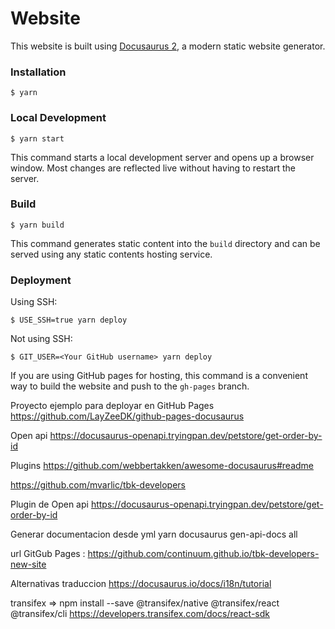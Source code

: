 # Website

This website is built using [Docusaurus 2](https://docusaurus.io/), a modern static website generator.

### Installation

```
$ yarn
```

### Local Development

```
$ yarn start
```

This command starts a local development server and opens up a browser window. Most changes are reflected live without having to restart the server.

### Build

```
$ yarn build
```

This command generates static content into the `build` directory and can be served using any static contents hosting service.

### Deployment

Using SSH:

```
$ USE_SSH=true yarn deploy
```

Not using SSH:

```
$ GIT_USER=<Your GitHub username> yarn deploy
```

If you are using GitHub pages for hosting, this command is a convenient way to build the website and push to the `gh-pages` branch.



Proyecto ejemplo para deployar en GitHub Pages https://github.com/LayZeeDK/github-pages-docusaurus

Open api https://docusaurus-openapi.tryingpan.dev/petstore/get-order-by-id

Plugins https://github.com/webbertakken/awesome-docusaurus#readme


https://github.com/mvarlic/tbk-developers



Plugin de Open api
 https://docusaurus-openapi.tryingpan.dev/petstore/get-order-by-id

Generar documentacion desde yml
yarn docusaurus gen-api-docs all





url GitGub Pages : https://github.com/continuum.github.io/tbk-developers-new-site


Alternativas traduccion 
https://docusaurus.io/docs/i18n/tutorial


transifex => 
npm install --save @transifex/native @transifex/react @transifex/cli
https://developers.transifex.com/docs/react-sdk